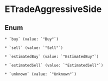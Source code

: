 
# ETradeAggressiveSide

## Enum


    * `buy` (value: `"Buy"`)

    * `sell` (value: `"Sell"`)

    * `estimatedBuy` (value: `"EstimatedBuy"`)

    * `estimatedSell` (value: `"EstimatedSell"`)

    * `unknown` (value: `"Unknown"`)



